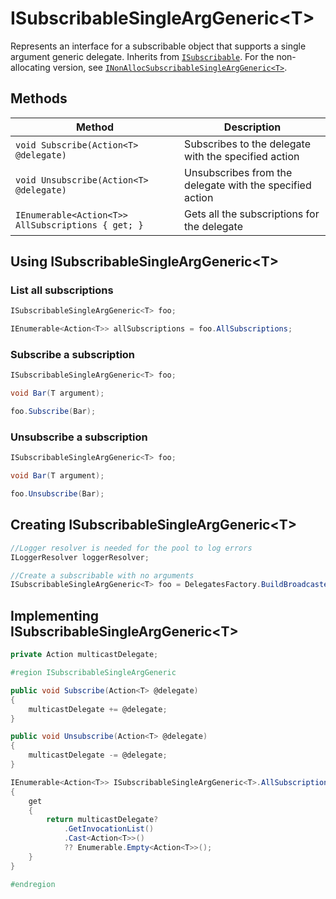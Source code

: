 # ISubscribableSingleArgGeneric\<T\>

Represents an interface for a subscribable object that supports a single argument generic delegate. Inherits from [`ISubscribable`](ISubscribable.md). For the non-allocating version, see [`INonAllocSubscribableSingleArgGeneric<T>`](INonAllocSubscribableSingleArgGeneric.md).

## Methods

Method | Description
--- | ---
`void Subscribe(Action<T> @delegate)` | Subscribes to the delegate with the specified action
`void Unsubscribe(Action<T> @delegate)` | Unsubscribes from the delegate with the specified action
`IEnumerable<Action<T>> AllSubscriptions { get; }` | Gets all the subscriptions for the delegate

## Using ISubscribableSingleArgGeneric\<T\>

### List all subscriptions

```csharp
ISubscribableSingleArgGeneric<T> foo;

IEnumerable<Action<T>> allSubscriptions = foo.AllSubscriptions;
```

### Subscribe a subscription

```csharp
ISubscribableSingleArgGeneric<T> foo;

void Bar(T argument);

foo.Subscribe(Bar);
```

### Unsubscribe a subscription

```csharp
ISubscribableSingleArgGeneric<T> foo;

void Bar(T argument);

foo.Unsubscribe(Bar);
```

## Creating ISubscribableSingleArgGeneric\<T\>

```csharp
//Logger resolver is needed for the pool to log errors
ILoggerResolver loggerResolver;

//Create a subscribable with no arguments
ISubscribableSingleArgGeneric<T> foo = DelegatesFactory.BuildBroadcasterGeneric<T>(loggerResolver);
```

## Implementing ISubscribableSingleArgGeneric\<T\>

```csharp
private Action multicastDelegate;

#region ISubscribableSingleArgGeneric

public void Subscribe(Action<T> @delegate)
{
	multicastDelegate += @delegate;
}

public void Unsubscribe(Action<T> @delegate)
{
	multicastDelegate -= @delegate;
}

IEnumerable<Action<T>> ISubscribableSingleArgGeneric<T>.AllSubscriptions
{
	get
	{
		return multicastDelegate?
			.GetInvocationList()
			.Cast<Action<T>>()
			?? Enumerable.Empty<Action<T>>();
	}
}

#endregion
```
